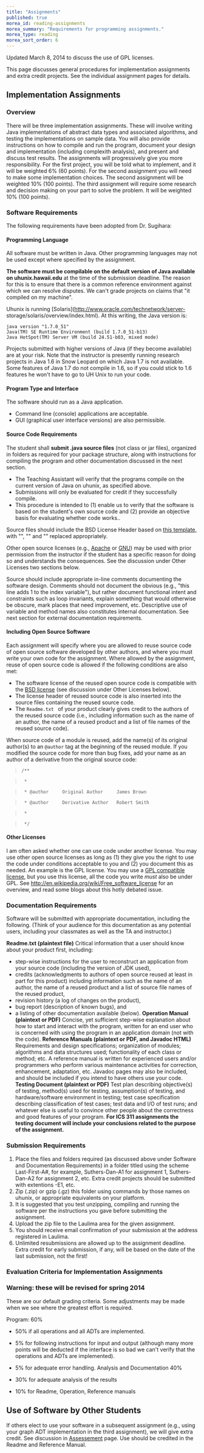 ```yaml
---
title: "Assignments"
published: true
morea_id: reading-assignments
morea_summary: "Requirements for programming assignments."
morea_type: reading
morea_sort_order: 6
---
```


Updated March 8, 2014 to discuss the use of GPL licenses.

This page discusses general procedures for implementation assignments and
extra credit projects. See the individual assignment pages for details.

## Implementation Assignments

### Overview

There will be three implementation assignments. These will involve writing
Java implementations of abstract data types and associated algorithms, and
testing the implementations on sample data. You will also provide instructions
on how to compile and run the program, document your design and implementation
(including complexith analysis), and present and discuss test results. The
assignments will progressively give you more responsibility. For the first
project, you will be told what to implement, and it will be weighted 6% (60
points). For the second assignment you will need to make some implementation
choices. The second assignment will be weighted 10% (100 points). The third
assignment will require some research and decision making on your part to
solve the problem. It will be weighted 10% (100 points).

### Software Requirements

The following requirements have been adopted from Dr. Sugihara:

#### Programming Language

All software must be written in Java. Other programming languages may not be
used except where specified by the assignment.

**The software must be compilable on the default version of Java available on uhunix.hawaii.edu** at the time of the submission deadline. The reason for this is to ensure that there is a common reference environment against which we can resolve disputes. We can't grade projects on claims that "it compiled on my machine".

Uhunix is running [Solaris](http://www.oracle.com/technetwork/server-
storage/solaris/overview/index.html). At this writing, the Java version is:

    
    
    java version "1.7.0_51"
    Java(TM) SE Runtime Environment (build 1.7.0_51-b13)
    Java HotSpot(TM) Server VM (build 24.51-b03, mixed mode)
    

Projects submitted with higher versions of Java (if they become available) are
at your risk. Note that the instructor is presently running research projects
in Java 1.6 in Snow Leopard on which Java 1.7 is not available. Some features
of Java 1.7 do not compile in 1.6, so if you could stick to 1.6 features he
won't have to go to UH Unix to run your code.

#### Program Type and Interface

The software should run as a Java application.

  * Command line (console) applications are acceptable.
  * GUI (graphical user interface versions) are also permissible.

#### Source Code Requirements

The student shall **submit .java source files** (not class or jar files),
organized in folders as required for your package structure, along with
instructions for compiling the program and other documentation discussed in
the next section.

  * The Teaching Assistant will verify that the programs compile on the current version of Java on uhunix, as specified above.
  * Submissions will only be evaluated for credit if they successfully compile.
  * This procedure is intended to (1) enable us to verify that the software is based on the student's own source code and (2) provide an objective basis for evaluating whether code works..

Source files should include the BSD License Header based on [ this
template,](../Resources/bsd_license_header.txt) with "<year>", "<copyright
holder>" and "<organization>" replaced appropriately.

Other open source licenses (e.g., [Apache](http://www.apache.org/licenses/) or
[GNU](http://www.gnu.org/licenses/)) may be used with prior permission from
the instructor if the student has a specific reason for doing so and
understands the consequences. See the discussion under Other Licenses two
sections below.

Source should include appropriate in-line comments documenting the software
design. Comments should not document the obvious (e.g., "this line adds 1 to
the index variable"), but rather document functional intent and constraints
such as loop invariants, explain something that would otherwise be obscure,
mark places that need improvement, etc. Descriptive use of variable and method
names also constitutes internal documentation. See next section for external
documentation requirements.

#### Including Open Source Software

Each assignment will specify where you are allowed to reuse source code of
open source software developed by other authors, and where you must write your
own code for the assignment. Where allowed by the assignment, reuse of open
source code is allowed if the following conditions are also met:

  * The software license of the reused open source code is compatible with the [ BSD license](http://www.opensource.org/licenses/bsd-license.php) (see discussion under Other Licenses below).
  * The license header of reused source code is also inserted into the source files containing the reused source code.
  * The `Readme.txt ` of your product clearly gives credit to the authors of the reused source code (i.e., including information such as the name of an author, the name of a reused product and a list of file names of the reused source code).

When source code of a module is reused, add the name(s) of its original
author(s) to an `@author` tag at the beginning of the reused module. If you
modified the source code for more than bug fixes, add your name as an author
of a derivative from the original source code:

>

>     /**

>      *

>      * @author     Original Author     James Brown

>      * @author     Derivative Author   Robert Smith

>      *

>      */

>  

#### Other Licenses

I am often asked whether one can use code under another license. You may use
other open source licenses as long as (1) they give you the right to use the
code under conditions acceptable to you and (2) you document this as needed.
An example is the GPL license. You may use a [GPL compatible
license](https://www.gnu.org/licenses/license-list.html), but you use this
license, all the code you write _must_ also be under GPL. See
<http://en.wikipedia.org/wiki/Free_software_license> for an overview, and read
some blogs about this hotly debated issue.

### Documentation Requirements

Software will be submitted with appropriate documentation, including the
following. (Think of your audience for this documentation as any potential
users, including your classmates as well as the TA and instructor.)

**Readme.txt (plaintext file)**
    Critical information that a user should know about your product first, including: 

  * step-wise instructions for the user to reconstruct an application from your source code (including the version of JDK used),
  * credits (acknowledgments to authors of open source reused at least in part for this product) including information such as the name of an author, the name of a reused product and a list of source file names of the reused product,
  * revision history (a log of changes on the product), 
  * bug report (description of known bugs), and 
  * a listing of other documentation available (below).
**Operation Manual (plaintext or PDF)**
    Concise, yet sufficient step-wise explanation about how to start and interact with the program, written for an end user who is concerned with using the program in an application domain (not with the code).
**Reference Manuals (plaintext or PDF, and Javadoc HTML)**
    Requirements and design specifications; organization of modules; algorithms and data structures used; functionality of each class or method; etc. A reference manual is written for experienced users and/or programmers who perform various maintenance activities for correction, enhancement, adaptation, etc. Javadoc pages may also be included, and should be included if you intend to have others use your code.
**Testing Document (plaintext or PDF)**
    Test plan describing objective(s) of testing, method(s) used for testing, assumption(s) of testing, and hardware/software environment in testing; test case specification describing classification of test cases; test data and I/O of test runs; and whatever else is useful to convince other people about the correctness and good features of your program. **For ICS 311 assignments the testing document will include your conclusions related to the purpose of the assignment.**

### Submission Requirements

  1. Place the files and folders required (as discussed above under Software and Documentation Requirements) in a folder titled using the scheme Last-First-A#, for example, Suthers-Dan-A1 for assignment 1, Suthers-Dan-A2 for assignment 2, etc. Extra credit projects should be submitted with extentions -E1, etc.
  2. Zip (.zip) or gzip (.gz) this folder using commands by those names on uhunix, or appropriate equivalents on your platform.
  3. It is suggested that you test unzipping, compiling and running the software per the instructions you gave before submitting the assignment.
  4. Upload the zip file to the Laulima area for the given assignment.
  5. You should receive email confirmation of your submission at the address registered in Laulima.
  6. Unlimited resubmissions are allowed up to the assignment deadline. Extra credit for early submission, if any, will be based on the date of the last submission, not the first!

### Evaluation Criteria for Implementation Assignments

### Warning: these will be revised for spring 2014

These are our default grading criteria. Some adjustments may be made when we
see where the greatest effort is required.

Program: 60%

    

  * 50% if all operations and all ADTs are implemented.
  * 5% for following instructions for input and output (although many more points will be deducted if the interface is so bad we can't verify that the operations and ADTs are implemented). 
  * 5% for adequate error handling. 
Analysis and Documentation 40%

    

  * 30% for adequate analysis of the results
  * 10% for Readme, Operation, Reference manuals

## Use of Software by Other Students

If others elect to use your software in a subsequent assignment (e.g., using
your graph ADT implementation in the third assignment), we will give extra
credit. See discussion in [Assessement](Assessment.html) page. Use should be
credited in the Readme and Reference Manual.


